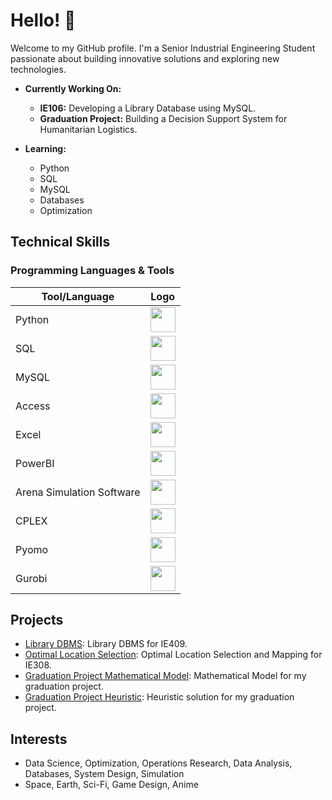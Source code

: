 # Hello! 👋

Welcome to my GitHub profile. I'm a Senior Industrial Engineering Student passionate about building innovative solutions and exploring new technologies.

- **Currently Working On:**  
  - **IE106:** Developing a Library Database using MySQL.
  - **Graduation Project:** Building a Decision Support System for Humanitarian Logistics.

- **Learning:**  
  - Python  
  - SQL  
  - MySQL  
  - Databases  
  - Optimization

## Technical Skills

### Programming Languages & Tools
| Tool/Language              | Logo |
|----------------------------|------|
| Python                     | <img src="https://upload.wikimedia.org/wikipedia/commons/c/c3/Python-logo-notext.svg" width="40" /> |
| SQL                        | <img src="https://upload.wikimedia.org/wikipedia/commons/8/87/Sql_data_base_with_logo.png" width="40" /> |
| MySQL                      | <img src="https://upload.wikimedia.org/wikipedia/en/d/dd/MySQL_logo.svg" width="40" /> |
| Access                     | <img src="https://upload.wikimedia.org/wikipedia/commons/thumb/f/f8/Microsoft_Access_2013-2019_logo.svg/1200px-Microsoft_Access_2013-2019_logo.svg.png" width="40" /> |
| Excel                      | <img src="https://upload.wikimedia.org/wikipedia/commons/7/73/Microsoft_Excel_2013-2019_logo.svg" width="40" /> |
| PowerBI                    | <img src="https://upload.wikimedia.org/wikipedia/commons/thumb/c/cf/New_Power_BI_Logo.svg/630px-New_Power_BI_Logo.svg.png" width="40" /> |
| Arena Simulation Software  | <img src="https://rockwellautomation.scene7.com/is/image/rockwellautomation/FT-logo_Arena_FTblue_SubNav?wid=1280&fmt=png-alpha" width="40" /> |
| CPLEX                      | <img src="https://usoftly.ir/wp-content/uploads/2024/02/IBM-ILOG-CPLEX-Optimization-Studio.png" width="40" /> |
| Pyomo                      | <img src="https://upload.wikimedia.org/wikipedia/en/f/fd/Pyomo_Logo_Without_Text.png" width="40" /> |
| Gurobi                     | <img src="https://avatars.githubusercontent.com/u/15114496?s=280&v=4" width="40" /> |

## Projects
- [Library DBMS](https://github.com/grkmZgR/ldbms): Library DBMS for IE409.
- [Optimal Location Selection](https://github.com/grkmZgR/Optimal-Location-and-Map): Optimal Location Selection and Mapping for IE308.
- [Graduation Project Mathematical Model](https://github.com/grkmZgR/okk-mathematical-model): Mathematical Model for my graduation project.
- [Graduation Project Heuristic](https://github.com/grkmZgR/okk-heuristic): Heuristic solution for my graduation project.

## Interests
- Data Science, Optimization, Operations Research, Data Analysis, Databases, System Design, Simulation
- Space, Earth, Sci-Fi, Game Design, Anime
